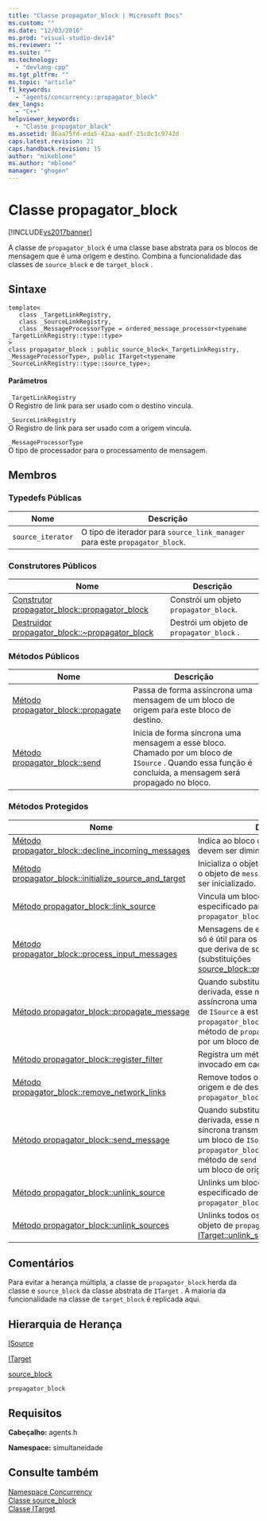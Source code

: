 ```yaml
---
title: "Classe propagator_block | Microsoft Docs"
ms.custom: ""
ms.date: "12/03/2016"
ms.prod: "visual-studio-dev14"
ms.reviewer: ""
ms.suite: ""
ms.technology: 
  - "devlang-cpp"
ms.tgt_pltfrm: ""
ms.topic: "article"
f1_keywords: 
  - "agents/concurrency::propagator_block"
dev_langs: 
  - "C++"
helpviewer_keywords: 
  - "Classe propagator_block"
ms.assetid: 86aa75fd-eda5-42aa-aadf-25c0c1c9742d
caps.latest.revision: 21
caps.handback.revision: 15
author: "mikeblome"
ms.author: "mblome"
manager: "ghogen"
---
```

# Classe propagator_block
[!INCLUDE[vs2017banner](../../../assembler/inline/includes/vs2017banner.md)]

A classe de `propagator_block` é uma classe base abstrata para os blocos de mensagem que é uma origem e destino.  Combina a funcionalidade das classes de `source_block` e de `target_block` .  
  
## Sintaxe  
  
```  
template<  
   class _TargetLinkRegistry,  
   class _SourceLinkRegistry,  
   class _MessageProcessorType = ordered_message_processor<typename _TargetLinkRegistry::type::type>  
>  
class propagator_block : public source_block<_TargetLinkRegistry, _MessageProcessorType>, public ITarget<typename _SourceLinkRegistry::type::source_type>;  
```  
  
#### Parâmetros  
 `_TargetLinkRegistry`  
 O Registro de link para ser usado com o destino vincula.  
  
 `_SourceLinkRegistry`  
 O Registro de link para ser usado com a origem vincula.  
  
 `_MessageProcessorType`  
 O tipo de processador para o processamento de mensagem.  
  
## Membros  
  
### Typedefs Públicas  
  
|Nome|Descrição|  
|----------|---------------|  
|`source_iterator`|O tipo de iterador para `source_link_manager` para este `propagator_block`.|  
  
### Construtores Públicos  
  
|Nome|Descrição|  
|----------|---------------|  
|[Construtor propagator\_block::propagator\_block](../Topic/propagator_block::propagator_block%20Constructor.md)|Constrói um objeto `propagator_block`.|  
|[Destruidor propagator\_block::~propagator\_block](../Topic/propagator_block::~propagator_block%20Destructor.md)|Destrói um objeto de `propagator_block` .|  
  
### Métodos Públicos  
  
|Nome|Descrição|  
|----------|---------------|  
|[Método propagator\_block::propagate](../Topic/propagator_block::propagate%20Method.md)|Passa de forma assíncrona uma mensagem de um bloco de origem para este bloco de destino.|  
|[Método propagator\_block::send](../Topic/propagator_block::send%20Method.md)|Inicia de forma síncrona uma mensagem a esse bloco.  Chamado por um bloco de `ISource` .  Quando essa função é concluída, a mensagem será propagado no bloco.|  
  
### Métodos Protegidos  
  
|Nome|Descrição|  
|----------|---------------|  
|[Método propagator\_block::decline\_incoming\_messages](../Topic/propagator_block::decline_incoming_messages%20Method.md)|Indica ao bloco que as novas mensagens devem ser diminuídas.|  
|[Método propagator\_block::initialize\_source\_and\_target](../Topic/propagator_block::initialize_source_and_target%20Method.md)|Inicializa o objeto base.  Especificamente, o objeto de `message_processor` precisa ser inicializado.|  
|[Método propagator\_block::link\_source](../Topic/propagator_block::link_source%20Method.md)|Vincula um bloco de origem especificado para este objeto de `propagator_block` .|  
|[Método propagator\_block::process\_input\_messages](../Topic/propagator_block::process_input_messages%20Method.md)|Mensagens de entrada do processo.  Isso só é útil para os blocos de propagator, que deriva de source\_block \(substituições [source\_block::process\_input\_messages](../Topic/source_block::process_input_messages%20Method.md).\)|  
|[Método propagator\_block::propagate\_message](../Topic/propagator_block::propagate_message%20Method.md)|Quando substituído em uma classe derivada, esse método passa de forma assíncrona uma mensagem de um bloco de `ISource` a este objeto de `propagator_block` .  É invocado pelo método de `propagate` , quando chamado por um bloco de origem.|  
|[Método propagator\_block::register\_filter](../Topic/propagator_block::register_filter%20Method.md)|Registra um método de filtro que é invocado em cada mensagem recebida.|  
|[Método propagator\_block::remove\_network\_links](../Topic/propagator_block::remove_network_links%20Method.md)|Remove todos os links de rede de origem e de destino deste objeto de `propagator_block` .|  
|[Método propagator\_block::send\_message](../Topic/propagator_block::send_message%20Method.md)|Quando substituído em uma classe derivada, esse método de forma síncrona transmite uma mensagem de um bloco de `ISource` a este objeto de `propagator_block` .  É invocado pelo método de `send` , quando chamado por um bloco de origem.|  
|[Método propagator\_block::unlink\_source](../Topic/propagator_block::unlink_source%20Method.md)|Unlinks um bloco de origem especificado deste objeto de `propagator_block` .|  
|[Método propagator\_block::unlink\_sources](../Topic/propagator_block::unlink_sources%20Method.md)|Unlinks todos os blocos de origem deste objeto de `propagator_block` . \(Substitui [ITarget::unlink\_sources](../Topic/ITarget::unlink_sources%20Method.md).\)|  
  
## Comentários  
 Para evitar a herança múltipla, a classe de `propagator_block` herda da classe e `source_block` da classe abstrata de `ITarget` .  A maioria da funcionalidade na classe de `target_block` é replicada aqui.  
  
## Hierarquia de Herança  
 [ISource](../../../parallel/concrt/reference/isource-class.md)  
  
 [ITarget](../../../parallel/concrt/reference/itarget-class.md)  
  
 [source\_block](../Topic/source_block%20Class.md)  
  
 `propagator_block`  
  
## Requisitos  
 **Cabeçalho:** agents.h  
  
 **Namespace:** simultaneidade  
  
## Consulte também  
 [Namespace Concurrency](../../../parallel/concrt/reference/concurrency-namespace.md)   
 [Classe source\_block](../Topic/source_block%20Class.md)   
 [Classe ITarget](../../../parallel/concrt/reference/itarget-class.md)